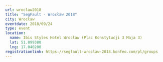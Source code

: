 ```yaml
---
url: wroclaw2018
title: "SegFault - Wrocław 2018"
city: Wrocław
eventdate: 2018/09/24
type: event
location:
  name: Ibis Styles Hotel Wrocław (Plac Konstytucji 3 Maja 3)
  lat: 51.099380
  lng: 17.040200
registrationlink: https://segfault-wroclaw-2018.konfeo.com/pl/groups
---
```

